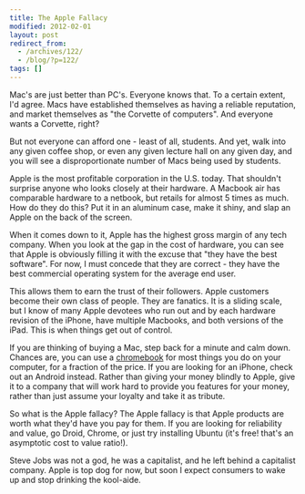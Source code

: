 ```yaml
---
title: The Apple Fallacy
modified: 2012-02-01
layout: post
redirect_from:
  - /archives/122/
  - /blog/?p=122/
tags: []
---
```



Mac's are just better than PC's. Everyone knows that. To a certain extent, I'd agree. Macs have established themselves as having a reliable reputation, and market themselves as "the Corvette of computers". And everyone wants a Corvette, right?

But not everyone can afford one - least of all, students. And yet, walk into any given coffee shop, or even any given lecture hall on any given day, and you will see a disproportionate number of Macs being used by students.

Apple is the most profitable corporation in the U.S. today. That shouldn't surprise anyone who looks closely at their hardware. A Macbook air has comparable hardware to a netbook, but retails for almost 5 times as much. How do they do this? Put it in an aluminum case, make it shiny, and slap an Apple on the back of the screen.

When it comes down to it, Apple has the highest gross margin of any tech company. When you look at the gap in the cost of hardware, you can see that Apple is obviously filling it with the excuse that "they have the best software". For now, I must concede that they are correct - they have the best commercial operating system for the average end user.

This allows them to earn the trust of their followers. Apple customers become their own class of people. They are fanatics. It is a sliding scale, but I know of many Apple devotees who run out and by each hardware revision of the iPhone, have multiple Macbooks, and both versions of the iPad. This is when things get out of control.

If you are thinking of buying a Mac, step back for a minute and calm down. Chances are, you can use a [chromebook](http://www.google.com/chromebook/ "chromebook") for most things you do on your computer, for a fraction of the price. If you are looking for an iPhone, check out an Android instead. Rather than giving your money blindly to Apple, give it to a company that will work hard to provide you features for your money, rather than just assume your loyalty and take it as tribute.

So what is the Apple fallacy? The Apple fallacy is that Apple products are worth what they'd have you pay for them. If you are looking for reliability and value, go Droid, Chrome, or just try installing Ubuntu (it's free! that's an asymptotic cost to value ratio!).

Steve Jobs was not a god, he was a capitalist, and he left behind a capitalist company. Apple is top dog for now, but soon I expect consumers to wake up and stop drinking the kool-aide.
